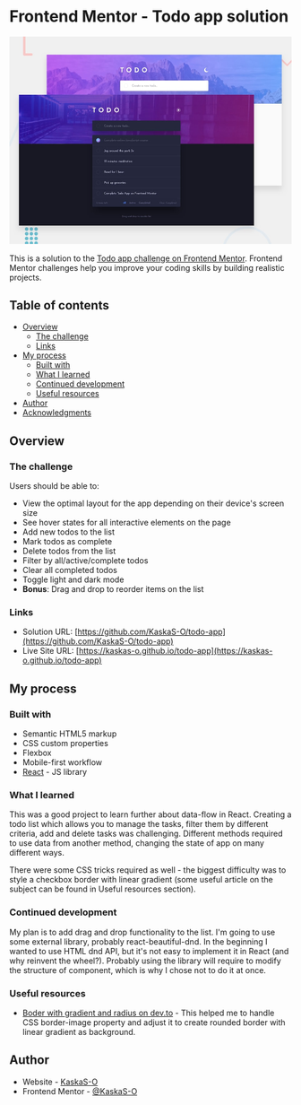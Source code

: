 # Frontend Mentor - Todo app solution

![Design preview for the Todo app coding challenge](./src/design/desktop-preview.jpg)

This is a solution to the [Todo app challenge on Frontend Mentor](https://www.frontendmentor.io/challenges/todo-app-Su1_KokOW). Frontend Mentor challenges help you improve your coding skills by building realistic projects.

## Table of contents

- [Overview](#overview)
  - [The challenge](#the-challenge)
  - [Links](#links)
- [My process](#my-process)
  - [Built with](#built-with)
  - [What I learned](#what-i-learned)
  - [Continued development](#continued-development)
  - [Useful resources](#useful-resources)
- [Author](#author)
- [Acknowledgments](#acknowledgments)

## Overview

### The challenge

Users should be able to:

- View the optimal layout for the app depending on their device's screen size
- See hover states for all interactive elements on the page
- Add new todos to the list
- Mark todos as complete
- Delete todos from the list
- Filter by all/active/complete todos
- Clear all completed todos
- Toggle light and dark mode
- **Bonus**: Drag and drop to reorder items on the list

### Links

- Solution URL: [https://github.com/KaskaS-O/todo-app](https://github.com/KaskaS-O/todo-app)
- Live Site URL: [https://kaskas-o.github.io/todo-app](https://kaskas-o.github.io/todo-app)

## My process

### Built with

- Semantic HTML5 markup
- CSS custom properties
- Flexbox
- Mobile-first workflow
- [React](https://reactjs.org/) - JS library

### What I learned

This was a good project to learn further about data-flow in React. Creating a todo list which allows you to manage the tasks, filter them by different criteria, add and delete tasks was challenging. Different methods required to use data from another method, changing the state of app on many different ways.

There were some CSS tricks required as well - the biggest difficulty was to style a checkbox border with linear gradient (some useful article on the subject can be found in Useful resources section).

### Continued development

My plan is to add drag and drop functionality to the list. I'm going to use some external library, probably react-beautiful-dnd. In the beginning I wanted to use HTML dnd API, but it's not easy to implement it in React (and why reinvent the wheel?). Probably using the library will require to modify the structure of component, which is why I chose not to do it at once.

### Useful resources

- [Boder with gradient and radius on dev.to](https://dev.to/afif/border-with-gradient-and-radius-387f) - This helped me to handle CSS border-image property and adjust it to create rounded border with linear gradient as background.

## Author

- Website - [KaskaS-O](https://github.com/KaskaS-O)
- Frontend Mentor - [@KaskaS-O](https://www.frontendmentor.io/profile/KaskaS-O)
